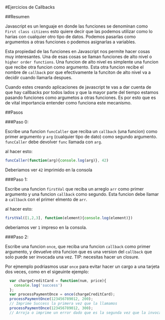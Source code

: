 #Ejercicios de Callbacks

##Resumen

Javascript es un lenguaje en donde las funciones se denominan como `First class citizens` esto quiere decir que las podemos utilizar como lo harias con cualquier otro tipo de datos. Podemos pasarlas como argumentos a otras funciones o podemos asignarlas a variables.

Esta propiedad de las funciones en Javascript nos permite hacer cosas muy interesantes. Una de esas cosas se llaman funciones de alto nivel o `higher order functions`. Una funcion de alto nivel es simplente una funcion que recibe otra funcion como argumento. Esta otra funcion recibe el nombre de `callback` por que efectivamente la funciton de alto nivel va a decidir cuando llamarla despues.

Cuando estes creando aplicaciones de javascript te vas a dar cuenta de que hay callbacks por todos lados y que la mayor parte del tiempo estamos pasando funciones como argumetos a otras funciones. Es por esto que es de vital importancia entender como funciona este mecanismo.


##Pasos

###Paso 0:

Escribe una funcion `funcCaller` que reciba un `callback` (una funcion) como primer argumento y `arg` (cualquier tipo de dato) como segundo argumento. `funcCaller` debe devolver `func` llamada con `arg`.

al hacer esto:

```javascript
funcCaller(function(arg){console.log(arg)}, 42)
```
Deberiamos ver `42` imprimido en la consola

###Paso 1:

Escribe una funcion `firstVal` que reciba un arreglo `arr` como primer argumento y una funcion `callback` como segundo. Esta funcion debe  llamar a `callback` con el primer elmento de `arr`.

al hacer esto:

```javascript
firstVal([1,2,3], function(element){console.log(element)})
```
deberiamos ver `1` impreso en la consola.

###Paso 2:

Escribe una funcion `once`, que reciba una funcion `callback` como primer argumento, y devuelve otra funcion que es una version del `callback` que solo puede ser invocada una vez. TIP: necesitas hacer un closure.

Por ejmemplo podriasmos usar `once` para evitar hacer un cargo a una tarjeta dos veces, como en el sigeuinte ejemplo:

```javascript
  var chargeCreditCard = function(num, price){
    console.log('success')
  };
  var processPaymentOnce = once(chargeCreditCard);
  processPaymentOnce(123456789012, 200);
  // Imprime Success la primera vez que la llamamos
  processPaymentOnce(123456789012, 300);
  // Arroja o imprime un error dado que es la segunda vez que la invocamos
```





